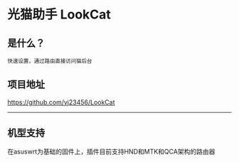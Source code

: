 # 光猫助手 LookCat

## 是什么？
`快速设置，通过路由直接访问猫后台`

## 项目地址
https://github.com/vj23456/LookCat

---

## 机型支持

在asuswrt为基础的固件上，插件目前支持HND和MTK和QCA架构的路由器
